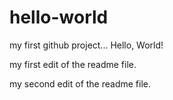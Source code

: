 # hello-world
my first github project... Hello, World!

my first edit of the readme file.

my second edit of the readme file.
